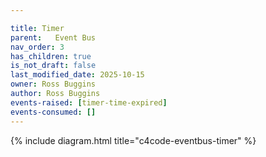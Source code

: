 ```yaml
---

title: Timer
parent:   Event Bus
nav_order: 3
has_children: true
is_not_draft: false
last_modified_date: 2025-10-15
owner: Ross Buggins
author: Ross Buggins
events-raised: [timer-time-expired]
events-consumed: []
---
```


{% include diagram.html title="c4code-eventbus-timer" %}
